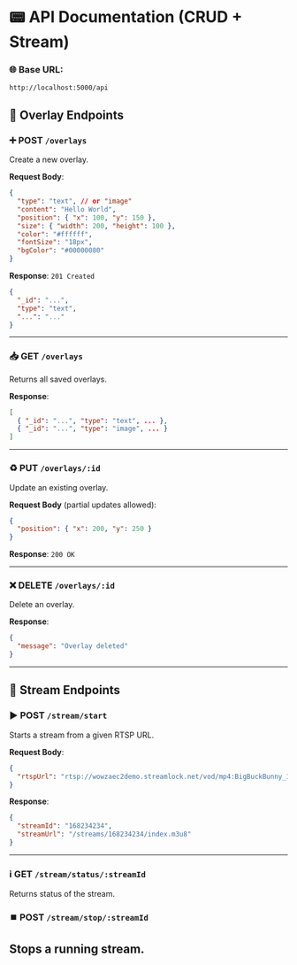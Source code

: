 # 📟 API Documentation (CRUD + Stream)

### 🌐 Base URL:

```
http://localhost:5000/api
```

## 📍 Overlay Endpoints

### ➕ POST `/overlays`

Create a new overlay.

**Request Body**:

```json
{
  "type": "text", // or "image"
  "content": "Hello World",
  "position": { "x": 100, "y": 150 },
  "size": { "width": 200, "height": 100 },
  "color": "#ffffff",
  "fontSize": "18px",
  "bgColor": "#00000080"
}
```

**Response**: `201 Created`

```json
{
  "_id": "...",
  "type": "text",
  "...": "..."
}
```

---

### 📥 GET `/overlays`

Returns all saved overlays.

**Response**:

```json
[
  { "_id": "...", "type": "text", ... },
  { "_id": "...", "type": "image", ... }
]
```

---

### ♻️ PUT `/overlays/:id`

Update an existing overlay.

**Request Body** (partial updates allowed):

```json
{
  "position": { "x": 200, "y": 250 }
}
```

**Response**: `200 OK`

---

### ❌ DELETE `/overlays/:id`

Delete an overlay.

**Response**:

```json
{
  "message": "Overlay deleted"
}
```

---

## 📡 Stream Endpoints

### ▶️ POST `/stream/start`

Starts a stream from a given RTSP URL.

**Request Body**:

```json
{
  "rtspUrl": "rtsp://wowzaec2demo.streamlock.net/vod/mp4:BigBuckBunny_115k.mp4"
}
```

**Response**:

```json
{
  "streamId": "168234234",
  "streamUrl": "/streams/168234234/index.m3u8"
}
```

---

### ℹ️ GET `/stream/status/:streamId`

Returns status of the stream.

### ⏹️ POST `/stream/stop/:streamId`

Stops a running stream.
---
